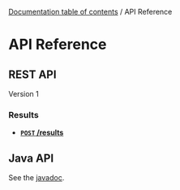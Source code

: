 [Documentation table of contents](../../TOC.md) / API Reference

# API Reference

## REST API

Version 1

### Results

- **[<code>POST</code> /results](rest/results/POST-results.md)**

## Java API

See the [javadoc](http://deib-polimi.github.io/modaclouds-metrics-observer/).